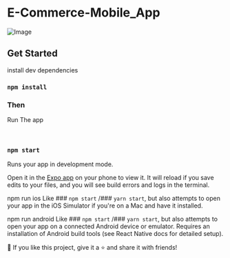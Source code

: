 # E-Commerce-Mobile_App

![Image](https://cdn.dribbble.com/userupload/12677740/file/original-8bc2955c6e88a7401ec8ca6fc061cf91.png?resize=1600x891)

<h2>Get Started</h2>  
<p>install dev dependencies</p>

### `npm install`

<h3>Then</h3>  
<p>Run The app</p><br/>

### `npm start`

Runs your app in development mode.

Open it in the [Expo app](https://expo.dev/client) on your phone to view it. It will reload if you save edits to your files, and you will see build errors and logs in the terminal.


npm run ios
Like ### `npm start` /### `yarn start`, but also attempts to open your app in the iOS Simulator if you're on a Mac and have it installed.

npm run android
Like ### `npm start` /### `yarn start`,  but also attempts to open your app on a connected Android device or emulator. Requires an installation of Android build tools (see React Native docs for detailed setup).


💙 If you like this project, give it a ⭐ and share it with friends!

